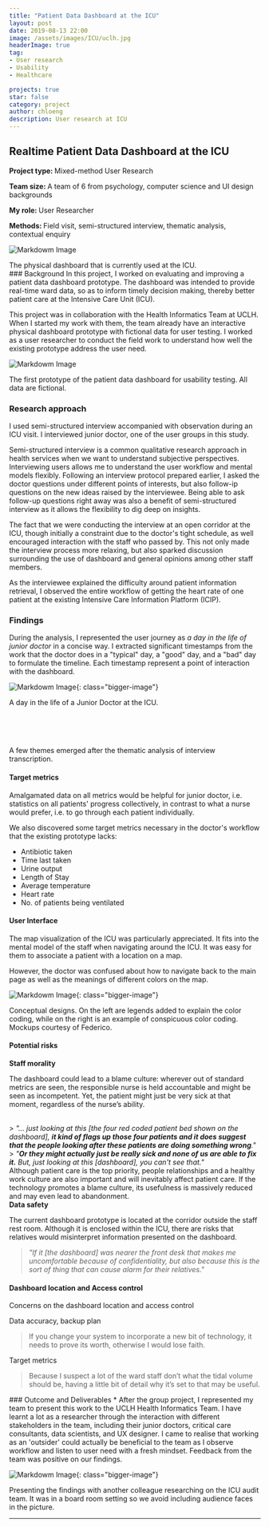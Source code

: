 ```yaml
---
title: "Patient Data Dashboard at the ICU"
layout: post
date: 2019-08-13 22:00
image: /assets/images/ICU/uclh.jpg
headerImage: true
tag:
- User research
- Usability
- Healthcare

projects: true
star: false
category: project
author: chloeng
description: User research at ICU
---
```


## Realtime Patient Data Dashboard at the ICU
<b>Project type: </b> Mixed-method User Research

<b>Team size: </b> A team of 6 from psychology, computer science and UI design backgrounds

<b>My role: </b> User Researcher

<b>Methods: </b> Field visit, semi-structured interview, thematic analysis, contextual enquiry

![Markdowm Image][1]
<figcaption>The physical dashboard that is currently used at the ICU.</figcaption>
### Background
In this project, <span class="evidence">I worked on evaluating and improving a patient data dashboard prototype. The dashboard was intended to provide real-time ward data, so as to inform timely decision making, thereby better patient care at the Intensive Care Unit (ICU).</span>

This project was in collaboration with the Health Informatics Team at UCLH. When I started my work with them, the team already have an interactive physical dashboard prototype with fictional data for user testing. I worked as a user researcher to conduct the field work to understand how well the existing prototype address the user need.



![Markdowm Image][2]
<figcaption>The first prototype of the patient data dashboard for usability testing. All data are fictional.</figcaption>

<div class="breaker"></div>

### Research approach
I used semi-structured interview accompanied with observation during an ICU visit. I interviewed junior doctor, one of the user groups in this study.

Semi-structured interview is a common qualitative research approach in health services when we want to understand subjective perspectives. <span class="evidence">Interviewing users allows me to understand the user workflow and mental models flexibly. Following an interview protocol prepared earlier, I asked the doctor questions under different points of interests, but also follow-ip questions on the new ideas raised by the interviewee. Being able to ask follow-up questions right away was also a benefit of semi-structured interview as it allows the flexibility to dig deep on insights.</span>

<span class="evidence">The fact that we were conducting the interview at an open corridor at the ICU, though initially a constraint due to the doctor's tight schedule, as well encouraged interaction with the staff who passed by.</span> This not only made the interview process more relaxing, but also sparked discussion surrounding the use of dashboard and general opinions among other staff members.

As the interviewee explained the difficulty around patient information retrieval, I observed the entire workflow of getting the heart rate of one patient at the existing  Intensive Care Information Platform (ICIP).

<div class="breaker"></div>

### Findings
During the analysis, I represented the user journey as <i>a day in the life of junior doctor</i> in a concise way. I extracted significant timestamps from the work that the doctor does in a "typical" day, a "good" day, and a "bad" day to formulate the timeline.
Each timestamp represent a point of interaction with the dashboard.






![Markdowm Image][3]{: class="bigger-image"}
<figcaption>A day in the life of a Junior Doctor at the ICU.</figcaption>






<br><br><br>



A few themes emerged after the thematic analysis of interview transcription.


#### Target metrics

<span class="evidence">Amalgamated data on all metrics would be helpful for junior doctor, i.e. statistics on all patients' progress collectively</span>, in contrast to what a nurse would prefer, i.e. to go through each patient individually.

<span class="evidence">We also discovered some target metrics necessary in the doctor's workflow that the existing prototype lacks:</span>
* Antibiotic taken
* Time last taken
* Urine output
* Length of Stay
* Average temperature
* Heart rate
* No. of patients being ventilated



#### User Interface

<span class="evidence">The map visualization of the ICU was particularly appreciated. It fits into the mental model of the staff when navigating around the ICU. It was easy for them to associate a patient with a location on a map.</span>


<span class="evidence">However, the doctor was confused about how to navigate back to the main page as well as the meanings of different colors on the map.</span>

![Markdowm Image][4]{: class="bigger-image"}
<figcaption>Conceptual designs. On the left are legends added to explain the color coding, while on the right is an example of conspicuous color coding. Mockups courtesy of Federico.</figcaption>


#### Potential risks

<b>Staff morality</b>

<span class="evidence">The dashboard could lead to a blame culture: wherever out of standard metrics are seen, the responsible nurse is held accountable and might be seen as incompetent.</span> Yet, the patient might just be very sick at that moment, regardless of the nurse’s ability.

<br>
> <i>"... just looking at this [the four red coded patient bed shown on the dashboard], <b>it kind of flags up those four patients and it does suggest that the people looking after these patients are doing something wrong</b>."</i>

<br>
> <i>"<b>Or they might actually just be really sick and none of us are able to fix it.</b> But, just looking at this [dashboard], you can't see that."</i>

<br>
<span class="evidence">Although patient care is the top priority, people relationships and a healthy work culture are also important and will inevitably affect patient care.</span> If the technology promotes a blame culture, its usefulness is massively reduced and may even lead to abandonment.

<br>
<b>Data safety</b>

The current dashboard prototype is located at the corridor outside the staff rest room. Although it is enclosed within the ICU, there are risks that relatives would misinterpret information presented on the dashboard.
<br>

> <i>"If it [the dashboard] was nearer the front desk that makes me uncomfortable because of confidentiality, but also because this is the sort of thing that can cause alarm for their relatives."</i>

#### Dashboard location and Access control
Concerns on the dashboard location and access control

Data accuracy, backup plan
>If you change your system to incorporate a new bit of technology, it needs to prove its worth, otherwise I would lose faith.

Target metrics
> Because I suspect a lot of the ward staff don’t what the tidal volume should be, having a little bit of detail why it’s set to that may be useful.






<div class="breaker"></div>
### Outcome and Deliverables
* After the group project, I represented my team to present this work to the UCLH Health Informatics Team. I have learnt a lot as a researcher through the interaction with different stakeholders in the team, including their junior doctors, critical care consultants, data scientists, and UX designer. I came to realise that working as an 'outsider' could actually be beneficial to the team as I observe workflow and listen to user need with a fresh mindset. Feedback from the team was positive on our findings.

![Markdowm Image][5]{: class="bigger-image"}
<figcaption>Presenting the findings with another colleague researching on the ICU audit team. It was in a board room setting so we avoid including audience faces in the picture. </figcaption>




---
[1]: https://chloenhy.github.io/assets/images/ICU/uclh1.png
[2]: https://chloenhy.github.io/assets/images/ICU/icu_dashboard.png
[3]: https://chloenhy.github.io/assets/images/ICU/uclh3.png
[4]: https://chloenhy.github.io/assets/images/ICU/maps.png
[5]: https://chloenhy.github.io/assets/images/ICU/ICU-presentation.png
